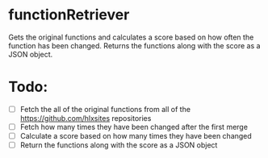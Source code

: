 # functionRetriever
Gets the original functions and calculates a score based on how often the function has been changed. Returns the functions along with the score as a JSON object.

# Todo:
- [ ] Fetch the all of the original functions from all of the https://github.com/hlxsites repositories
- [ ] Fetch how many times they have been changed after the first merge
- [ ] Calculate a score based on how many times they have been changed
- [ ] Return the functions along with the score as a JSON object 
